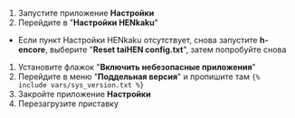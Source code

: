 1. Запустите приложение **Настройки**
1. Перейдите в "**Настройки HENkaku**"
  + Если пункт Настройки HENkaku отсутствует, снова запустите **h-encore**, выберите "**Reset taiHEN config.txt**", затем попробуйте снова
1. Установите флажок "**Включить небезопасные приложения**"
1. Перейдите в меню "**Поддельная версия**" и пропишите там `{% include vars/sys_version.txt %}`
1. Закройте приложение **Настройки**
1. Перезагрузите приставку 
